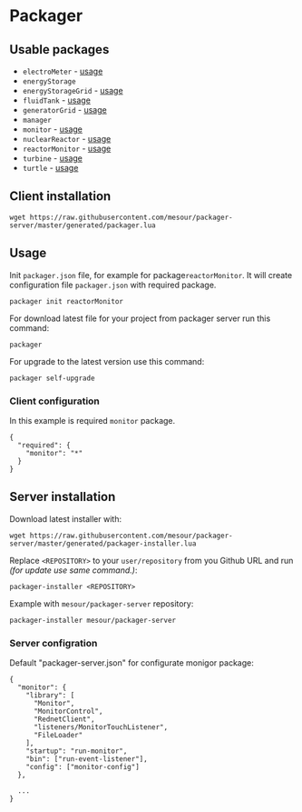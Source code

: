 # Packager

## Usable packages

- `electroMeter` - [usage](https://github.com/mesour/packager-server/blob/master/docs/en/electroMeter.md)
- `energyStorage`
- `energyStorageGrid` - [usage](https://github.com/mesour/packager-server/blob/master/docs/en/energyStorageGrid.md)
- `fluidTank` - [usage](https://github.com/mesour/packager-server/blob/master/docs/en/fluidTank.md)
- `generatorGrid` - [usage](https://github.com/mesour/packager-server/blob/master/docs/en/generatorGrid.md)
- `manager`
- `monitor` - [usage](https://github.com/mesour/packager-server/blob/master/docs/en/monitor.md)
- `nuclearReactor` - [usage](https://github.com/mesour/packager-server/blob/master/docs/en/reactor.md)
- `reactorMonitor` - [usage](https://github.com/mesour/packager-server/blob/master/docs/en/reactorMonitor.md)
- `turbine` - [usage](https://github.com/mesour/packager-server/blob/master/docs/en/turbine.md)
- `turtle` - [usage](https://github.com/mesour/packager-server/blob/master/docs/en/turtle.md)

## Client installation

```
wget https://raw.githubusercontent.com/mesour/packager-server/master/generated/packager.lua
```

## Usage

Init `packager.json` file, for example for package`reactorMonitor`.
It will create configuration file `packager.json` with required package.
```
packager init reactorMonitor
```

For download latest file for your project from packager server run this command:
```
packager
```

For upgrade to the latest version use this command:
```
packager self-upgrade
```

### Client configuration

In this example is required `monitor` package.

```
{
  "required": {
    "monitor": "*"
  }
}
```

## Server installation

Download latest installer with:

```
wget https://raw.githubusercontent.com/mesour/packager-server/master/generated/packager-installer.lua
```

Replace `<REPOSITORY>` to your `user/repository` from you Github URL and run _(for update use same command.)_:

```
packager-installer <REPOSITORY>
```

Example with `mesour/packager-server` repository:

```
packager-installer mesour/packager-server
```

### Server configration

Default "packager-server.json" for configurate monigor package:
```
{
  "monitor": {
    "library": [
      "Monitor",
      "MonitorControl",
      "RednetClient",
      "listeners/MonitorTouchListener",
      "FileLoader"
    ],
    "startup": "run-monitor",
    "bin": ["run-event-listener"],
    "config": ["monitor-config"]
  },

  ...
}
```